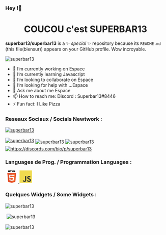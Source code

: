 ### Hey !👋
 
 <h1 align="center">COUCOU c'est SUPERBAR13</h1>
 
**superbar13/superbar13** is a ✨ _special_ ✨ repository because its `README.md` (this file(biensur)) appears on your GitHub profile. Wow incroyable.

<p align="left"> <img src="https://komarev.com/ghpvc/?username=superbar13&label=Profile%20views&color=0e75b6&style=flat" alt="superbar13" /> </p>

- 🔭 I’m currently working on Espace
- 🌱 I’m currently learning Javascript
- 👯 I’m looking to collaborate on Espace
- 🤔 I’m looking for help with ...Espace
- 💬 Ask me about me Espace
- 📫 How to reach me: Discord : Superbar13#8446
- ⚡ Fun fact: I Like Pizza

<h3 align="left">Reseaux Sociaux / Socials Newtwork :</h3>
<a href="https://twitter.com/superbar13off" target="blank"><img src="https://img.shields.io/twitter/follow/superbar13off?logo=twitter&style=for-the-badge" alt="superbar13"></a> 
<p align="left">
<a href="https://twitter.com/superbar13off" target="blank"><img align="center" src="https://upload.wikimedia.org/wikipedia/fr/thumb/c/c8/Twitter_Bird.svg/1259px-Twitter_Bird.svg.png" alt="superbar13" width="40" /></a>
<a href="https://instagram.com/superbar13" target="blank"><img src="https://upload.wikimedia.org/wikipedia/commons/thumb/a/a5/Instagram_icon.png/600px-Instagram_icon.png" alt="superbar13" align="middle" width="40"></a> 
<a href="https://www.youtube.com/c/superbar13" target="blank"><img src="https://raw.githubusercontent.com/rahuldkjain/github-profile-readme-generator/master/src/images/icons/Social/youtube.svg" alt="superbar13" align="middle" width="40"></a> 
<a href="https://discord.gg/https://discords.com/bio/p/superbar13" target="blank"><img src="https://upload.wikimedia.org/wikipedia/fr/thumb/4/4f/Discord_Logo_sans_texte.svg/1818px-Discord_Logo_sans_texte.svg.png" alt="https://discords.com/bio/p/superbar13" align="middle" width="40"></a>
</p>

<h3 align="left">Languages de Prog. / Programmation Languages :</h3>
<a href="https://www.w3.org/html/" target="_blank"> <img src="https://raw.githubusercontent.com/devicons/devicon/master/icons/html5/html5-original-wordmark.svg" alt="html5" height="40" width="40"> </a> 
<a href="https://developer.mozilla.org/en-US/docs/Web/JavaScript" target="_blank"> <img src="https://raw.githubusercontent.com/devicons/devicon/master/icons/javascript/javascript-original.svg" alt="javascript" height="40" width="40"> </a>

<h3 align="left">Quelques Widgets / Some Widgets :</h3>
<p><img align="center" src="https://github-readme-stats.vercel.app/api/top-langs?username=superbar13&show_icons=true&locale=en&layout=compact" alt="superbar13" /></p>
<p>&nbsp;<img align="center" src="https://github-readme-stats.vercel.app/api?username=superbar13&show_icons=true&locale=en" alt="superbar13" /></p>
<p><img align="center" src="https://github-readme-streak-stats.herokuapp.com/?user=superbar13&" alt="superbar13" /></p>

